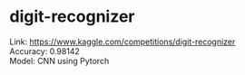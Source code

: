 # digit-recognizer

Link: https://www.kaggle.com/competitions/digit-recognizer  
Accuracy: 0.98142  
Model: CNN using Pytorch
